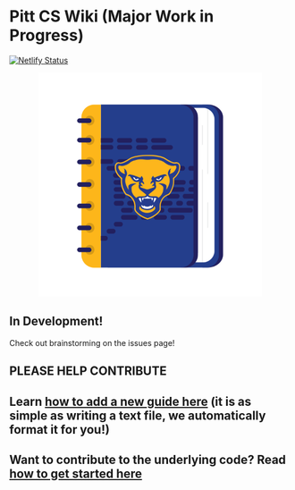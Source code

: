 # Pitt CS Wiki (Major Work in Progress)

[![Netlify Status](https://api.netlify.com/api/v1/badges/414d5550-2260-420c-ad71-7efab98f99e0/deploy-status)](https://app.netlify.com/sites/pittcswiki/deploys)

<div align="center">
  <a href="https://pittcswiki.netlify.com/">
    <img src="src/images/logo.svg" alt="Pitt CS Wiki" width="400">
  </a>
  <br>
</div>

## In Development!

Check out brainstorming on the issues page!

## PLEASE HELP CONTRIBUTE

## Learn [how to add a new guide here](docs/how-to-write-a-good-guide.md) (it is as simple as writing a text file, we automatically format it for you!)

## Want to contribute to the underlying code? Read [how to get started here](docs/setup-dev.md)
